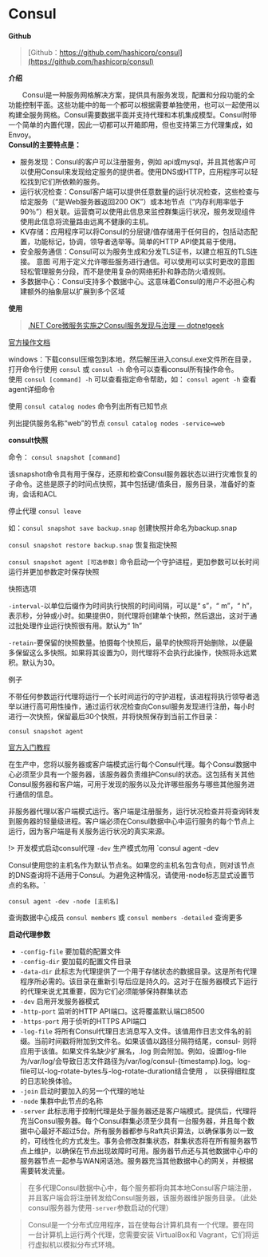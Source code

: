 # Consul

[^_^]:![Consul](https://tozii.github.io/Asset/document/images/consul.jpg)

**Github**
> [Github：https://github.com/hashicorp/consul](https://github.com/hashicorp/consul)

**介绍**

&emsp;&emsp;Consul是一种服务网格解决方案，提供具有服务发现，配置和分段功能的全功能控制平面。这些功能中的每一个都可以根据需要单独使用，也可以一起使用以构建全服务网格。Consul需要数据平面并支持代理和本机集成模型。Consul附带一个简单的内置代理，因此一切都可以开箱即用，但也支持第三方代理集成，如Envoy。<br/>
**Consul的主要特点是：**
- 服务发现：Consul的客户可以注册服务，例如 api或mysql，并且其他客户可以使用Consul来发现给定服务的提供者。使用DNS或HTTP，应用程序可以轻松找到它们所依赖的服务。<br/>
- 运行状况检查：Consul客户端可以提供任意数量的运行状况检查，这些检查与给定服务（“是Web服务器返回200 OK”）或本地节点（“内存利用率低于90％”）相关联。运营商可以使用此信息来监控群集运行状况，服务发现组件使用此信息将流量路由远离不健康的主机。<br/>
- KV存储：应用程序可以将Consul的分层键/值存储用于任何目的，包括动态配置，功能标记，协调，领导者选举等。简单的HTTP API使其易于使用。<br/>
- 安全服务通信：Consul可以为服务生成和分发TLS证书，以建立相互的TLS连接。 意图 可用于定义允许哪些服务进行通信。可以使用可以实时更改的意图轻松管理服务分段，而不是使用复杂的网络拓扑和静态防火墙规则。<br/>
- 多数据中心：Consul支持多个数据中心。这意味着Consul的用户不必担心构建额外的抽象层以扩展到多个区域<br/>

**使用**
> [.NET Core微服务实施之Consul服务发现与治理 — dotnetgeek](https://www.cnblogs.com/waynechan/p/9354909.html)

[官方操作文档](https://www.consul.io/commands)

windows：下载consul压缩包到本地，然后解压进入consul.exe文件所在目录，打开命令行使用 `consul` 或 `consul -h` 命令可以查看consul所有操作命令。<br/>
使用 `consul [command] -h` 可以查看指定命令帮助，如： `consul agent -h` 查看agent详细命令

使用 `consul catalog nodes` 命令列出所有已知节点

列出提供服务名称“web”的节点 `consul catalog nodes -service=web`

**consult快照**

命令： `consul snapshot [command]`

该snapshot命令具有用于保存，还原和检查Consul服务器状态以进行灾难恢复的子命令。这些是原子的时间点快照，其中包括键/值条目，服务目录，准备好的查询，会话和ACL

停止代理 `consul leave`

如：`consul snapshot save backup.snap` 创建快照并命名为backup.snap

`consul snapshot restore backup.snap` 恢复指定快照

`consul snapshot agent [可选参数]` 命令启动一个守护进程，更加参数可以长时间运行并更加参数定时保存快照

快照选项

`-interval`-以单位后缀作为时间执行快照的时间间隔，可以是“ s”，“ m”，“ h”，表示秒，分钟或小时。如果提供0，则代理将创建单个快照，然后退出，这对于通过批处理作业运行快照很有用。默认为“ 1h”

`-retain`-要保留的快照数量。拍摄每个快照后，最早的快照将开始删除，以便最多保留这么多快照。如果将其设置为0，则代理将不会执行此操作，快照将永远累积。默认为30。

例子

不带任何参数运行代理将运行一个长时间运行的守护进程，该进程将执行领导者选举以进行高可用性操作，通过运行状况检查向Consul服务发现进行注册，每小时进行一次快照，保留最后30个快照，并将快照保存到当前工作目录：

`consul snapshot agent`

[官方入门教程](https://learn.hashicorp.com/tutorials/consul/get-started-agent)

在生产中，您将以服务器或客户端模式运行每个Consul代理。每个Consul数据中心必须至少具有一个服务器，该服务器负责维护Consul的状态。这包括有关其他Consul服务器和客户端，可用于发现的服务以及允许哪些服务与哪些其他服务进行通信的信息。

非服务器代理以客户端模式运行。客户端是注册服务，运行状况检查并将查询转发到服务器的轻量级进程。客户端必须在Consul数据中心中运行服务的每个节点上运行，因为客户端是有关服务运行状况的真实来源。

!> 开发模式启动consul代理 `-dev` 生产模式勿用
`consul agent -dev

Consul使用您的主机名作为默认节点名。如果您的主机名包含句点，则对该节点的DNS查询将不适用于Consul。为避免这种情况，请使用-node标志显式设置节点的名称。`

`consul agent -dev -node [主机名]`

查询数据中心成员
`consul members` 或 `consul members -detailed` 查询更多

**启动代理参数**

- `-config-file` 要加载的配置文件
- `-config-dir` 要加载的配置文件目录
- `-data-dir` 此标志为代理提供了一个用于存储状态的数据目录。这是所有代理程序所必需的。该目录在重新引导后应是持久的。这对于在服务器模式下运行的代理来说尤其重要，因为它们必须能够保持群集状态
- `-dev` 启用开发服务器模式
- `-http-port` 监听的HTTP API端口。这将覆盖默认端口8500
- `-https-port` 用于侦听的HTTPS API端口
- `-log-file` 将所有Consul代理日志消息写入文件。该值用作日志文件名的前缀。当前时间戳将附加到文件名。如果该值以路径分隔符结尾，consul- 则将应用于该值。如果文件名缺少扩展名，.log 则会附加。例如，设置log-file为/var/log/会导致日志文件路径为/var/log/consul-{timestamp}.log。log-file可以-log-rotate-bytes与-log-rotate-duration结合使用 ， 以获得细粒度的日志轮换体验。
- `-join` 启动时要加入的另一个代理的地址
- `-node` 集群中此节点的名称
- `-server` 此标志用于控制代理是处于服务器还是客户端模式。提供后，代理将充当Consul服务器。每个Consul群集必须至少具有一台服务器，并且每个数据中心最好不超过5台。所有服务器都参与Raft共识算法，以确保事务以一致的，可线性化的方式发生。事务会修改群集状态，群集状态将在所有服务器节点上维护，以确保在节点出现故障时可用。服务器节点还与其他数据中心中的服务器节点一起参与WAN闲话池。服务器充当其他数据中心的网关，并根据需要转发流量。

> 在多代理Consul数据中心中，每个服务都将向其本地Consul客户端注册，并且客户端会将注册转发给Consul服务器，该服务器维护服务目录。（此处consul服务器为使用`-server`参数启动的代理）

> Consul是一个分布式应用程序，旨在使每台计算机具有一个代理。要在同一台计算机上运行两个代理，您需要安装 VirtualBox和 Vagrant，它们将运行虚拟机以模拟分布式环境。